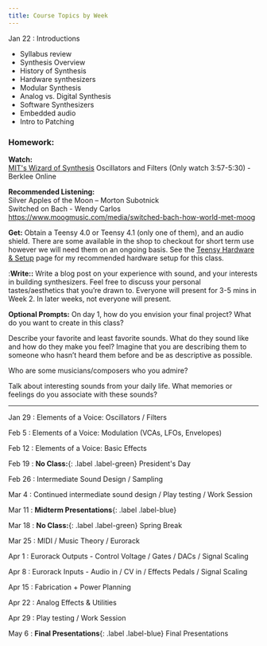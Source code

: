 ```yaml
---
title: Course Topics by Week
---
```


Jan 22
: Introductions

- Syllabus review
- Synthesis Overview
- History of Synthesis
- Hardware synthesizers
- Modular Synthesis
- Analog vs. Digital Synthesis
- Software Synthesizers
- Embedded audio
- Intro to Patching

### Homework:

**Watch:**  
[MIT's Wizard of Synthesis](https://www.youtube.com/watch?v=cTCVm-Eo1F0&)
Oscillators and Filters (Only watch 3:57-5:30) - Berklee Online

**Recommended Listening:**  
Silver Apples of the Moon – Morton Subotnick  
Switched on Bach - Wendy Carlos https://www.moogmusic.com/media/switched-bach-how-world-met-moog

**Get:** Obtain a Teensy 4.0 or Teensy 4.1 (only one of them), and an audio shield. There are some available in the shop to checkout for short term use however we will need them on an ongoing basis. See the [Teensy Hardware & Setup](https://designingyourvoice.com/TeensyHardware/) page for my recommended hardware setup for this class.

:**Write::** Write a blog post on your experience with sound, and your interests in building synthesizers. Feel free to discuss your personal tastes/aesthetics that you’re drawn to. Everyone will present for 3-5 mins in Week 2. In later weeks, not everyone will present.

**Optional Prompts:**
On day 1, how do you envision your final project? What do you want to create in this class?

Describe your favorite and least favorite sounds. What do they sound like and how do they make you feel? Imagine that you are describing them to someone who hasn’t heard them before and be as descriptive as possible.

Who are some musicians/composers who you admire?

Talk about interesting sounds from your daily life. What memories or feelings do you associate with these sounds?

---

Jan 29
: Elements of a Voice: Oscillators / Filters

Feb 5
: Elements of a Voice: Modulation (VCAs, LFOs, Envelopes)

Feb 12
: Elements of a Voice: Basic Effects

Feb 19
: **No Class:**{: .label .label-green} President's Day

Feb 26
: Intermediate Sound Design / Sampling

Mar 4
: Continued intermediate sound design / Play testing / Work Session

Mar 11
: **Midterm Presentations**{: .label .label-blue}

Mar 18
: **No Class:**{: .label .label-green} Spring Break

Mar 25
: MIDI / Music Theory / Eurorack

Apr 1
: Eurorack Outputs - Control Voltage / Gates / DACs / Signal Scaling

Apr 8
: Eurorack Inputs - Audio in / CV in / Effects Pedals / Signal Scaling

Apr 15
: Fabrication + Power Planning

Apr 22
: Analog Effects & Utilities

Apr 29
: Play testing / Work Session

May 6
: **Final Presentations**{: .label .label-blue} Final Presentations

<!-- Sep 29
: **Section**{: .label .label-purple }[Intro to Java](#)
: [Solution](#) -->

<!-- Sep 30
: [Variables & Objects](#)
: [1.2](#), [2.1](#)

Oct 1
: **Lab**{: .label .label-purple } [Intro to Java](#)

Oct 2
: [Tracing, IntLists, & Recursion](#)
: [2.1](#)
: **HW 1 due**{: .label .label-red } -->
